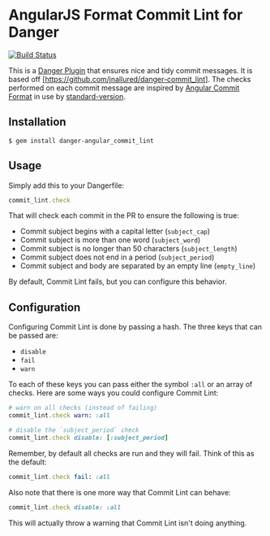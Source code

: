 # AngularJS Format Commit Lint for Danger

[![Build Status](https://travis-ci.org/jonallured/danger-angular_commit_lint.svg?branch=master)](https://travis-ci.org/simeonc/danger-angular_commit_lint)

This is a [Danger Plugin][danger] that ensures nice and tidy commit messages. It is based off [https://github.com/jnallured/danger-commit_lint].
The checks performed on each commit message are inspired by [Angular Commit Format][angular] in use by [standard-version][standard].

[danger]: http://danger.systems/plugins
[angular]: https://gist.github.com/stephenparish/9941e89d80e2bc58a153#allowed-type
[standard]: https://github.com/conventional-changelog/standard-version

## Installation

```
$ gem install danger-angular_commit_lint
```

## Usage

Simply add this to your Dangerfile:

```ruby
commit_lint.check
```

That will check each commit in the PR to ensure the following is true:

* Commit subject begins with a capital letter (`subject_cap`)
* Commit subject is more than one word (`subject_word`)
* Commit subject is no longer than 50 characters (`subject_length`)
* Commit subject does not end in a period (`subject_period`)
* Commit subject and body are separated by an empty line (`empty_line`)

By default, Commit Lint fails, but you can configure this behavior.

## Configuration

Configuring Commit Lint is done by passing a hash. The three keys that can be
passed are:

* `disable`
* `fail`
* `warn`

To each of these keys you can pass either the symbol `:all` or an array of
checks. Here are some ways you could configure Commit Lint:

```ruby
# warn on all checks (instead of failing)
commit_lint.check warn: :all

# disable the `subject_period` check
commit_lint.check disable: [:subject_period]
```

Remember, by default all checks are run and they will fail. Think of this as the
default:

```ruby
commit_lint.check fail: :all
```

Also note that there is one more way that Commit Lint can behave:

```ruby
commit_lint.check disable: :all
```

This will actually throw a warning that Commit Lint isn't doing anything.
